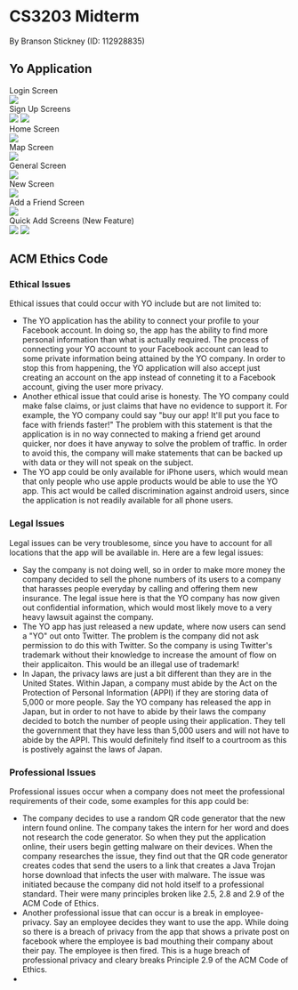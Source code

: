 # CS3203 Midterm
By Branson Stickney (ID: 112928835)
## Yo Application
Login Screen  
![](Login.png)  
Sign Up Screens  
![](Signup1.png)
![](Signup2.png)  
Home Screen  
![](Home.png)  
Map Screen  
![](Map.png)  
General Screen  
![](General.png)  
New Screen  
![](New.png)  
Add a Friend Screen  
![](AddaFriend.png)  
Quick Add Screens (New Feature)  
![](QuickAdd1.png)
![](QuickAdd2.png)  

## ACM Ethics Code
### Ethical Issues
Ethical issues that could occur with YO include but are not limited to:  
* The YO application has the ability to connect your profile to your Facebook account. In doing so, the app has the ability to find more personal information than what is actually required. The process of connecting your YO account to your Facebook account can lead to some private information being attained by the YO company. In order to stop this from happening, the YO application will also accept just creating an account on the app instead of conneting it to a Facebook account, giving the user more privacy.
* Another ethical issue that could arise is honesty. The YO company could make false claims, or just claims that have no evidence to support it. For example, the YO company could say "buy our app! It'll put you face to face with friends faster!" The problem with this statement is that the application is in no way connected to making a friend get around quicker, nor does it have anyway to solve the problem of traffic. In order to avoid this, the company will make statements that can be backed up with data or they will not speak on the subject.
* The YO app could be only available for iPhone users, which would mean that only people who use apple products would be able to use the YO app. This act would be called discrimination against android users, since the application is not readily available for all phone users.
### Legal Issues
Legal issues can be very troublesome, since you have to account for all locations that the app will be available in. Here are a few legal issues:
* Say the company is not doing well, so in order to make more money the company decided to sell the phone numbers of its users to a company that harasses people everyday by calling and offering them new insurance. The legal issue here is that the YO company has now given out confidential information, which would most likely move to a very heavy lawsuit against the company.
* The YO app has just released a new update, where now users can send a "YO" out onto Twitter. The problem is the company did not ask permission to do this with Twitter. So the company is using Twitter's trademark without their knowledge to increase the amount of flow on their applicaiton. This would be an illegal use of trademark!
* In Japan, the privacy laws are just a bit different than they are in the United States. Within Japan, a company must abide by the Act on the Protection of Personal Information (APPI) if they are storing data of 5,000 or more people. Say the YO company has released the app in Japan, but in order to not have to abide by their laws the company decided to botch the number of people using their application. They tell the government that they have less than 5,000 users and will not have to abide by the APPI. This would definitely find itself to a courtroom as this is postively against the laws of Japan.
### Professional Issues
Professional issues occur when a company does not meet the professional requirements of their code, some examples for this app could be:
* The company decides to use a random QR code generator that the new intern found online. The company takes the intern for her word and does not research the code generator. So when they put the application online, their users begin getting malware on their devices. When the company researches the issue, they find out that the QR code generator creates codes that send the users to a link that creates a Java Trojan horse download that infects the user with malware. The issue was initiated because the company did not hold itself to a professional standard. Their were many principles broken like 2.5, 2.8 and 2.9 of the ACM Code of Ethics. 
* Another professional issue that can occur is a break in employee-privacy. Say an employee decides they want to use the app. While doing so there is a breach of privacy from the app that shows a private post on facebook where the employee is bad mouthing their company about their pay. The employee is then fired. This is a huge breach of professional privacy and cleary breaks Principle 2.9 of the ACM Code of Ethics.
* 
